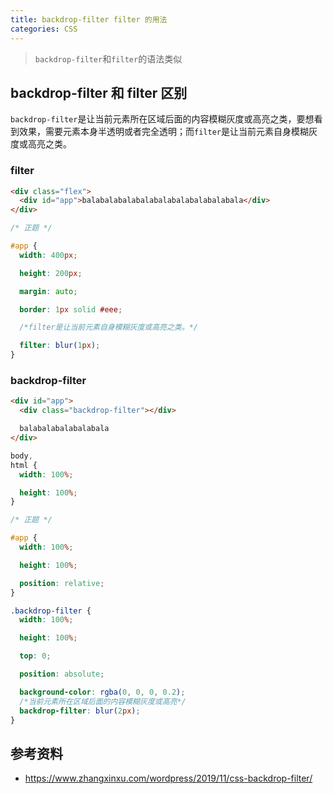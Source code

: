 ```yaml
---
title: backdrop-filter filter 的用法
categories: CSS
---
```


> `backdrop-filter`和`filter`的语法类似

## backdrop-filter 和 filter 区别

`backdrop-filter`是让当前元素所在区域后面的内容模糊灰度或高亮之类，要想看到效果，需要元素本身半透明或者完全透明；而`filter`是让当前元素自身模糊灰度或高亮之类。

### filter

```html
<div class="flex">
  <div id="app">balabalabalabalabalabalabalabalabala</div>
</div>
```

```css
/* 正题 */

#app {
  width: 400px;

  height: 200px;

  margin: auto;

  border: 1px solid #eee;

  /*filter是让当前元素自身模糊灰度或高亮之类。*/

  filter: blur(1px);
}
```

### backdrop-filter

```html
<div id="app">
  <div class="backdrop-filter"></div>

  balabalabalabalabala
</div>
```

```css
body,
html {
  width: 100%;

  height: 100%;
}

/* 正题 */

#app {
  width: 100%;

  height: 100%;

  position: relative;
}

.backdrop-filter {
  width: 100%;

  height: 100%;

  top: 0;

  position: absolute;

  background-color: rgba(0, 0, 0, 0.2);
  /*当前元素所在区域后面的内容模糊灰度或高亮*/
  backdrop-filter: blur(2px);
}
```


## 参考资料
- https://www.zhangxinxu.com/wordpress/2019/11/css-backdrop-filter/